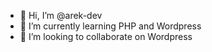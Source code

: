 - 👋 Hi, I’m @arek-dev
- 🌱 I’m currently learning PHP and Wordpress
- 💞️ I’m looking to collaborate on Wordpress 

<!---
arek-dev/arek-dev is a ✨ special ✨ repository because its `README.md` (this file) appears on your GitHub profile.
You can click the Preview link to take a look at your changes.
--->
